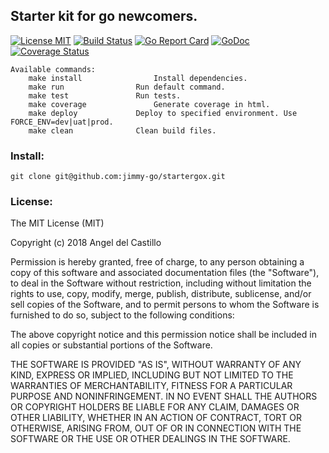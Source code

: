 ## Starter kit for go newcomers.

[![License MIT](https://img.shields.io/npm/l/express.svg)](http://opensource.org/licenses/MIT)
[![Build Status](https://travis-ci.org/jimmy-go/startergox.svg?branch=master)](https://travis-ci.org/jimmy-go/startergox)
[![Go Report Card](https://goreportcard.com/badge/github.com/jimmy-go/startergox)](https://goreportcard.com/report/github.com/jimmy-go/startergox)
[![GoDoc](http://godoc.org/github.com/jimmy-go/startergox?status.png)](http://godoc.org/github.com/jimmy-go/startergox)
[![Coverage Status](https://coveralls.io/repos/github/jimmy-go/startergox/badge.svg?branch=master)](https://coveralls.io/github/jimmy-go/startergox?branch=master)

```
Available commands:
	make install			    Install dependencies.
	make run			    Run default command.
	make test			    Run tests.
	make coverage			    Generate coverage in html.
	make deploy			    Deploy to specified environment. Use FORCE_ENV=dev|uat|prod.
	make clean			    Clean build files.
```

### Install:
```
git clone git@github.com:jimmy-go/startergox.git
```

### License:

The MIT License (MIT)

Copyright (c) 2018 Angel del Castillo

Permission is hereby granted, free of charge, to any person obtaining a copy
of this software and associated documentation files (the "Software"), to deal
in the Software without restriction, including without limitation the rights
to use, copy, modify, merge, publish, distribute, sublicense, and/or sell
copies of the Software, and to permit persons to whom the Software is
furnished to do so, subject to the following conditions:

The above copyright notice and this permission notice shall be included in all
copies or substantial portions of the Software.

THE SOFTWARE IS PROVIDED "AS IS", WITHOUT WARRANTY OF ANY KIND, EXPRESS OR
IMPLIED, INCLUDING BUT NOT LIMITED TO THE WARRANTIES OF MERCHANTABILITY,
FITNESS FOR A PARTICULAR PURPOSE AND NONINFRINGEMENT. IN NO EVENT SHALL THE
AUTHORS OR COPYRIGHT HOLDERS BE LIABLE FOR ANY CLAIM, DAMAGES OR OTHER
LIABILITY, WHETHER IN AN ACTION OF CONTRACT, TORT OR OTHERWISE, ARISING FROM,
OUT OF OR IN CONNECTION WITH THE SOFTWARE OR THE USE OR OTHER DEALINGS IN THE
SOFTWARE.
